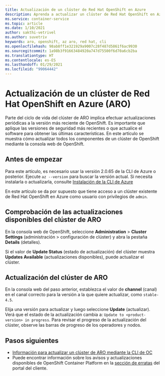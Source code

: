 ```yaml
---
title: Actualización de un clúster de Red Hat OpenShift en Azure
description: Aprenda a actualizar un clúster de Red Hat OpenShift en Azure en el que se ejecute OpenShift 4
ms.service: container-service
ms.topic: article
ms.date: 1/10/2021
author: sakthi-vetrivel
ms.author: suvetriv
keywords: aro, openshift, az aro, red hat, cli
ms.openlocfilehash: 98ab8ff1e321929a9007c28f487d5861f6ac9930
ms.sourcegitcommit: 1a98b3f91663484920a747d75500f6d70a6cb2ba
ms.translationtype: HT
ms.contentlocale: es-ES
ms.lasthandoff: 01/29/2021
ms.locfileid: "99064442"
---
```

# <a name="upgrade-an-azure-red-hat-openshift-aro-cluster"></a>Actualización de un clúster de Red Hat OpenShift en Azure (ARO)

Parte del ciclo de vida del clúster de ARO implica efectuar actualizaciones periódicas a la versión más reciente de OpenShift. Es importante que aplique las versiones de seguridad más recientes o que actualice el software para obtener las últimas características. En este artículo se muestra cómo actualizar todos los componentes de un clúster de OpenShift mediante la consola web de OpenShift.

## <a name="before-you-begin"></a>Antes de empezar

Para este artículo, es necesario usar la versión 2.0.65 de la CLI de Azure o posterior. Ejecute `az --version` para buscar la versión actual. Si necesita instalarla o actualizarla, consulte [Instalación de la CLI de Azure](https://docs.microsoft.com/cli/azure/install-azure-cli)

En este artículo se da por supuesto que tiene acceso a un clúster existente de Red Hat OpenShift en Azure como usuario con privilegios de `admin`.

## <a name="check-for-available-aro-cluster-upgrades"></a>Comprobación de las actualizaciones disponibles del clúster de ARO

En la consola web de OpenShift, seleccione **Administration** > **Cluster Settings** (administración > configuración de clúster) y abra la pestaña **Details** (detalles).

Si el valor de **Update Status** (estado de actualización) del clúster muestra **Updates Available** (actualizaciones disponibles), puede actualizar el clúster.

## <a name="upgrade-your-aro-cluster"></a>Actualización del clúster de ARO

En la consola web del paso anterior, establezca el valor de **channel** (canal) en el canal correcto para la versión a la que quiere actualizar, como `stable-4.5`.

Elija una versión para actualizar y luego seleccione **Update** (actualizar). Verá que el estado de la actualización cambia a: `Update to <product-version> in progress`. Para revisar el progreso de la actualización del clúster, observe las barras de progreso de los operadores y nodos.

## <a name="next-steps"></a>Pasos siguientes
- [Información para actualizar un clúster de ARO mediante la CLI de OC](https://docs.openshift.com/container-platform/4.6/updating/updating-cluster-between-minor.html)
- Puede encontrar información sobre los avisos y actualizaciones disponibles de OpenShift Container Platform en la [sección de erratas](https://access.redhat.com/downloads/content/290/ver=4.6/rhel---8/4.6.0/x86_64/product-errata) del portal del cliente.
  

